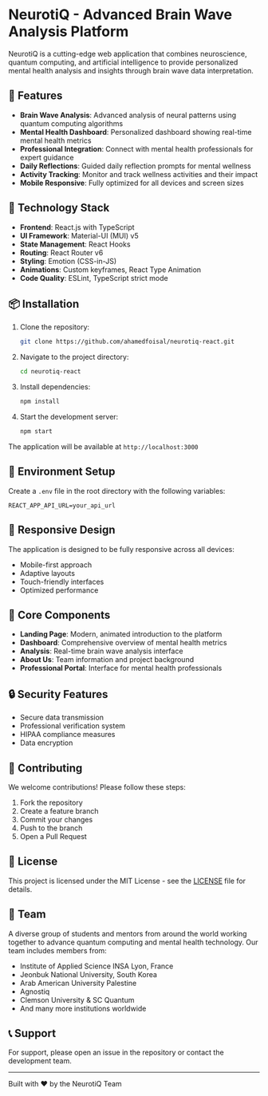 # NeurotiQ - Advanced Brain Wave Analysis Platform

NeurotiQ is a cutting-edge web application that combines neuroscience, quantum computing, and artificial intelligence to provide personalized mental health analysis and insights through brain wave data interpretation.

## 🧠 Features

- **Brain Wave Analysis**: Advanced analysis of neural patterns using quantum computing algorithms
- **Mental Health Dashboard**: Personalized dashboard showing real-time mental health metrics
- **Professional Integration**: Connect with mental health professionals for expert guidance
- **Daily Reflections**: Guided daily reflection prompts for mental wellness
- **Activity Tracking**: Monitor and track wellness activities and their impact
- **Mobile Responsive**: Fully optimized for all devices and screen sizes

## 🚀 Technology Stack

- **Frontend**: React.js with TypeScript
- **UI Framework**: Material-UI (MUI) v5
- **State Management**: React Hooks
- **Routing**: React Router v6
- **Styling**: Emotion (CSS-in-JS)
- **Animations**: Custom keyframes, React Type Animation
- **Code Quality**: ESLint, TypeScript strict mode

## 📦 Installation

1. Clone the repository:
   ```bash
   git clone https://github.com/ahamedfoisal/neurotiq-react.git
   ```

2. Navigate to the project directory:
   ```bash
   cd neurotiq-react
   ```

3. Install dependencies:
   ```bash
   npm install
   ```

4. Start the development server:
   ```bash
   npm start
   ```

The application will be available at `http://localhost:3000`

## 🔧 Environment Setup

Create a `.env` file in the root directory with the following variables:
```env
REACT_APP_API_URL=your_api_url
```

## 📱 Responsive Design

The application is designed to be fully responsive across all devices:
- Mobile-first approach
- Adaptive layouts
- Touch-friendly interfaces
- Optimized performance

## 🎯 Core Components

- **Landing Page**: Modern, animated introduction to the platform
- **Dashboard**: Comprehensive overview of mental health metrics
- **Analysis**: Real-time brain wave analysis interface
- **About Us**: Team information and project background
- **Professional Portal**: Interface for mental health professionals

## 🔒 Security Features

- Secure data transmission
- Professional verification system
- HIPAA compliance measures
- Data encryption

## 🤝 Contributing

We welcome contributions! Please follow these steps:

1. Fork the repository
2. Create a feature branch
3. Commit your changes
4. Push to the branch
5. Open a Pull Request

## 📄 License

This project is licensed under the MIT License - see the [LICENSE](LICENSE) file for details.

## 👥 Team

A diverse group of students and mentors from around the world working together to advance quantum computing and mental health technology. Our team includes members from:
- Institute of Applied Science INSA Lyon, France
- Jeonbuk National University, South Korea
- Arab American University Palestine
- Agnostiq
- Clemson University & SC Quantum
- And many more institutions worldwide

## 📞 Support

For support, please open an issue in the repository or contact the development team.

---

Built with ❤️ by the NeurotiQ Team
